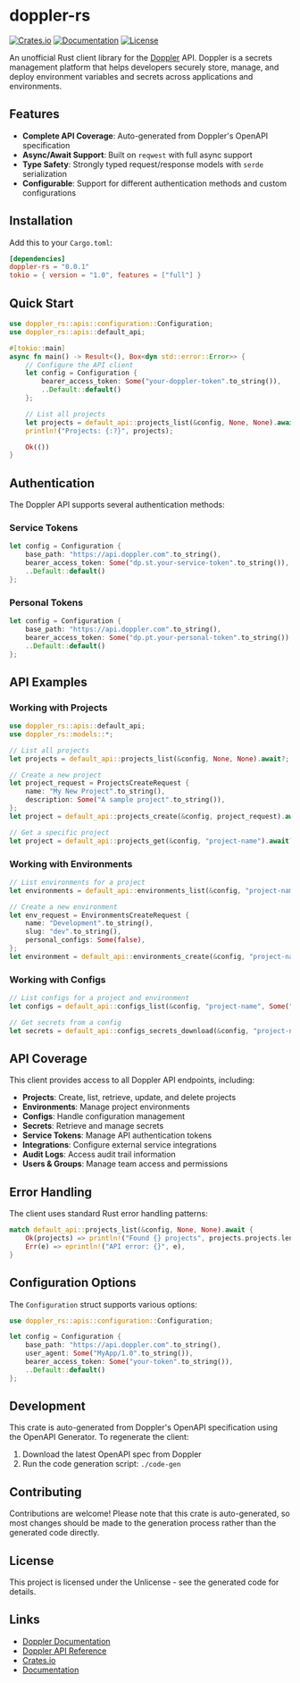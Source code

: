 # doppler-rs

[![Crates.io](https://img.shields.io/crates/v/doppler-rs.svg)](https://crates.io/crates/doppler-rs)
[![Documentation](https://docs.rs/doppler-rs/badge.svg)](https://docs.rs/doppler-rs)
[![License](https://img.shields.io/crates/l/doppler-rs.svg)](https://github.com/yourusername/doppler-rs)

An unofficial Rust client library for the [Doppler](https://doppler.com) API. Doppler is a secrets management platform that helps developers securely store, manage, and deploy environment variables and secrets across applications and environments.

## Features

- **Complete API Coverage**: Auto-generated from Doppler's OpenAPI specification
- **Async/Await Support**: Built on `reqwest` with full async support
- **Type Safety**: Strongly typed request/response models with `serde` serialization
- **Configurable**: Support for different authentication methods and custom configurations

## Installation

Add this to your `Cargo.toml`:

```toml
[dependencies]
doppler-rs = "0.0.1"
tokio = { version = "1.0", features = ["full"] }
```

## Quick Start

```rust
use doppler_rs::apis::configuration::Configuration;
use doppler_rs::apis::default_api;

#[tokio::main]
async fn main() -> Result<(), Box<dyn std::error::Error>> {
    // Configure the API client
    let config = Configuration {
        bearer_access_token: Some("your-doppler-token".to_string()),
        ..Default::default()
    };

    // List all projects
    let projects = default_api::projects_list(&config, None, None).await?;
    println!("Projects: {:?}", projects);

    Ok(())
}
```

## Authentication

The Doppler API supports several authentication methods:

### Service Tokens
```rust
let config = Configuration {
    base_path: "https://api.doppler.com".to_string(),
    bearer_access_token: Some("dp.st.your-service-token".to_string()),
    ..Default::default()
};
```

### Personal Tokens
```rust
let config = Configuration {
    base_path: "https://api.doppler.com".to_string(),
    bearer_access_token: Some("dp.pt.your-personal-token".to_string()),
    ..Default::default()
};
```

## API Examples

### Working with Projects

```rust
use doppler_rs::apis::default_api;
use doppler_rs::models::*;

// List all projects
let projects = default_api::projects_list(&config, None, None).await?;

// Create a new project
let project_request = ProjectsCreateRequest {
    name: "My New Project".to_string(),
    description: Some("A sample project".to_string()),
};
let project = default_api::projects_create(&config, project_request).await?;

// Get a specific project
let project = default_api::projects_get(&config, "project-name").await?;
```

### Working with Environments

```rust
// List environments for a project
let environments = default_api::environments_list(&config, "project-name").await?;

// Create a new environment
let env_request = EnvironmentsCreateRequest {
    name: "Development".to_string(),
    slug: "dev".to_string(),
    personal_configs: Some(false),
};
let environment = default_api::environments_create(&config, "project-name", env_request).await?;
```

### Working with Configs

```rust
// List configs for a project and environment
let configs = default_api::configs_list(&config, "project-name", Some("environment-name")).await?;

// Get secrets from a config
let secrets = default_api::configs_secrets_download(&config, "project-name", "config-name", None).await?;
```

## API Coverage

This client provides access to all Doppler API endpoints, including:

- **Projects**: Create, list, retrieve, update, and delete projects
- **Environments**: Manage project environments
- **Configs**: Handle configuration management
- **Secrets**: Retrieve and manage secrets
- **Service Tokens**: Manage API authentication tokens
- **Integrations**: Configure external service integrations
- **Audit Logs**: Access audit trail information
- **Users & Groups**: Manage team access and permissions

## Error Handling

The client uses standard Rust error handling patterns:

```rust
match default_api::projects_list(&config, None, None).await {
    Ok(projects) => println!("Found {} projects", projects.projects.len()),
    Err(e) => eprintln!("API error: {}", e),
}
```

## Configuration Options

The `Configuration` struct supports various options:

```rust
use doppler_rs::apis::configuration::Configuration;

let config = Configuration {
    base_path: "https://api.doppler.com".to_string(),
    user_agent: Some("MyApp/1.0".to_string()),
    bearer_access_token: Some("your-token".to_string()),
    ..Default::default()
};
```

## Development

This crate is auto-generated from Doppler's OpenAPI specification using the OpenAPI Generator. To regenerate the client:

1. Download the latest OpenAPI spec from Doppler
2. Run the code generation script: `./code-gen`

## Contributing

Contributions are welcome! Please note that this crate is auto-generated, so most changes should be made to the generation process rather than the generated code directly.

## License

This project is licensed under the Unlicense - see the generated code for details.

## Links

- [Doppler Documentation](https://docs.doppler.com/)
- [Doppler API Reference](https://docs.doppler.com/reference)
- [Crates.io](https://crates.io/crates/doppler-rs)
- [Documentation](https://docs.rs/doppler-rs)
